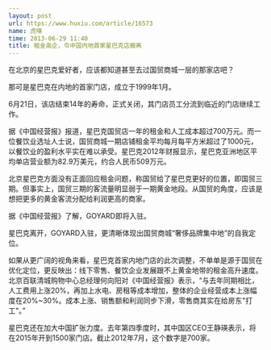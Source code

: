 ```yaml
---
layout: post
url: https://www.huxiu.com/article/16573
name: 虎嗅
time: 2013-06-29 11:40
title: 租金高企，令中国内地首家星巴克店搬离
---
```

在北京的星巴克爱好者，应该都知道甚至去过国贸商城一层的那家店吧？

那可是星巴克在内地的首家门店，成立于1999年1月。

6月21日，该店结束14年的寿命，正式关闭，其门店员工分流到临近的门店继续工作。

据《中国经营报》报道，星巴克国贸店一年的租金和人工成本超过700万元。而一位餐饮业选址人士说，国贸商城一期店铺租金平均每月每平方米超过了1000元，以餐饮业的盈利水平实在难以承受。星巴克2012年财报显示，星巴克亚洲地区平均单店营业额为82.9万美元，约合人民币509万元。

北京星巴克方面没有正面回应租金问题，称国贸给了星巴克更好的位置，即国贸三期。但事实上，国贸三期的客流量明显弱于一期黄金地段。从国贸的角度，应该是想把更多的黄金客流分配给利润更高的商家。

据《中国经营报》了解，GOYARD即将入驻。

星巴克离开，GOYARD入驻，更清晰体现出国贸商城“奢侈品牌集中地”的自我定位。

如果从更广阔的视角来看，星巴克首家内地门店的此次调整，不单单是源于国贸在优化定位，更反映出：线下零售、餐饮企业发展跟不上黄金地带的租金高升速度。北京百联清城购物中心总经理何向阳对《中国经营报》表示，“与去年同期相比，人工费用上涨20%，再加上水电、房租等成本增加，整体的企业经营成本上涨幅度在20%~30%。成本上涨、销售额和利润同步下滑，零售商其实在给房东"打工"。”

星巴克还在加大中国扩张力度。去年第四季度时，其中国区CEO王静瑛表示，将在2015年开到1500家门店。截止2012年7月，这个数字是700家。

